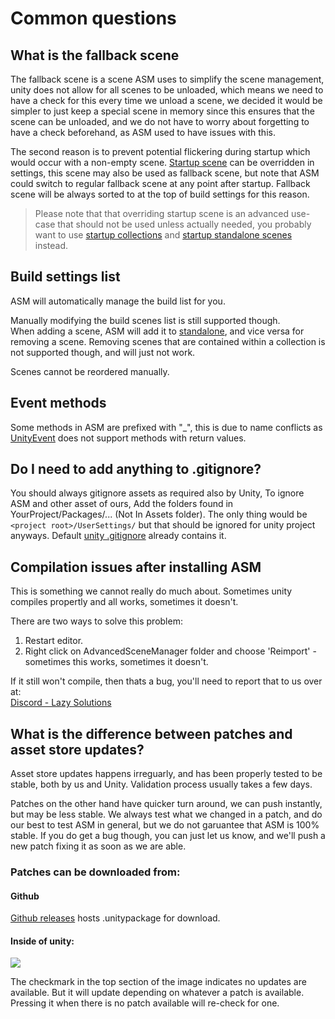 # Common questions

## What is the fallback scene

The fallback scene is a scene ASM uses to simplify the scene management, unity does not allow for all scenes to be unloaded, which means we need to have a check for this every time we unload a scene, we decided it would be simpler to just keep a special scene in memory since this ensures that the scene can be unloaded, and we do not have to worry about forgetting to have a check beforehand, as ASM used to have issues with this.

The second reason is to prevent potential flickering during startup which would occur with a non-empty scene. [Startup scene](Scene%20manager%20window.md#startup-page) can be overridden in settings, this scene may also be used as fallback scene, but note that ASM could switch to regular fallback scene at any point after startup. Fallback scene will be always sorted to at the top of build settings for this reason.

> Please note that that overriding startup scene is an advanced use-case that should not be used unless actually needed, you probably want to use [startup collections](Scene%20collections.md) and [startup standalone scenes](Standalone%20scenes.md) instead.

## Build settings list

ASM will automatically manage the build list for you.

Manually modifying the build scenes list is still supported though.\
When adding a scene, ASM will add it to [standalone](Standalone%20scenes.md), and vice versa for removing a scene. Removing scenes that are contained within a collection is not supported though, and will just not work.

Scenes cannot be reordered manually.

## Event methods

Some methods in ASM are prefixed with "\_", this is due to name conflicts as [UnityEvent](https://docs.unity3d.com/Manual/UnityEvents.html) does not support methods with return values.

## Do I need to add anything to .gitignore?

You should always gitignore assets as required also by Unity, To ignore ASM and other asset of ours, Add the folders found in YourProject/Packages/... (Not In Assets folder). The only thing would be `<project root>/UserSettings/` but that should be ignored for unity project anyways. Default [unity .gitignore](https://github.com/github/gitignore/blob/main/Unity.gitignore) already contains it.

## Compilation issues after installing ASM

This is something we cannot really do much about. Sometimes unity compiles propertly and all works, sometimes it doesn't.

There are two ways to solve this problem:
1. Restart editor.
2. Right click on AdvancedSceneManager folder and choose 'Reimport' - sometimes this works, sometimes it doesn't.

If it still won't compile, then thats a bug, you'll need to report that to us over at:\
[Discord - Lazy Solutions](https://discord.gg/upfgXPxFnw)

## What is the difference between patches and asset store updates?

Asset store updates happens irreguarly, and has been properly tested to be stable, both by us and Unity. Validation process usually takes a few days.

Patches on the other hand have quicker turn around, we can push instantly, but may be less stable. We always test what we changed in a patch, and do our best to test ASM in general, but we do not garuantee that ASM is 100% stable. If you do get a bug though, you can just let us know, and we'll push a new patch fixing it as soon as we are able.

### Patches can be downloaded from:
#### Github
[Github releases](https://github.com/Lazy-Solutions/AdvancedSceneManager/releases/latest) hosts .unitypackage for download.

#### Inside of unity:
![](https://github.com/Lazy-Solutions/AdvancedSceneManager/blob/2.0/image/scene-manager-window-menu.png)

The checkmark in the top section of the image indicates no updates are available. But it will update depending on whatever a patch is available. Pressing it when there is no patch available will re-check for one.
